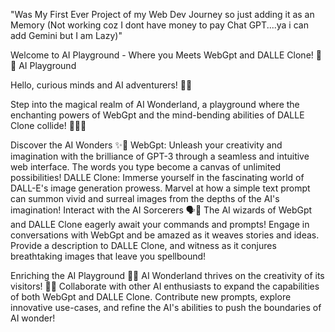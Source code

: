 "Was My First Ever Project of my Web Dev Journey so just adding it as an Memory (Not working coz I dont have money to pay Chat GPT....ya i can add Gemini but I am Lazy)"

Welcome to AI Playground - Where you Meets WebGpt and DALLE Clone! 🌌🤖
AI Playground 

Hello, curious minds and AI adventurers! 👋🚀

Step into the magical realm of AI Wonderland, a playground where the enchanting powers of WebGpt and the mind-bending abilities of DALLE Clone collide! 🧙‍♀️🔮

Discover the AI Wonders ✨🤖
WebGpt: Unleash your creativity and imagination with the brilliance of GPT-3 through a seamless and intuitive web interface. The words you type become a canvas of unlimited possibilities!
DALLE Clone: Immerse yourself in the fascinating world of DALL-E's image generation prowess. Marvel at how a simple text prompt can summon vivid and surreal images from the depths of the AI's imagination!
Interact with the AI Sorcerers 🗣️🎨
The AI wizards of WebGpt and DALLE Clone eagerly await your commands and prompts! Engage in conversations with WebGpt and be amazed as it weaves stories and ideas. Provide a description to DALLE Clone, and witness as it conjures breathtaking images that leave you spellbound!

Enriching the AI Playground 🧩🌟
AI Wonderland thrives on the creativity of its visitors! 🧩💡 Collaborate with other AI enthusiasts to expand the capabilities of both WebGpt and DALLE Clone. Contribute new prompts, explore innovative use-cases, and refine the AI's abilities to push the boundaries of AI wonder!
